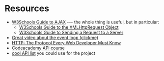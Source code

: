 
# Resources
* [W3Schools Guide to AJAX](http://www.w3schools.com/ajax/default.asp) --- the whole thing is useful, but in particular:
    * [W3Schools Guide to the XMLHttpRequest Object](http://www.w3schools.com/ajax/ajax_xmlhttprequest_create.asp)
    * [W3Schools Guide to Sending a Request to a Server](http://www.w3schools.com/ajax/ajax_xmlhttprequest_send.asp)
* [Great video about the event loop (clickme)](https://www.youtube.com/watch?v=8aGhZQkoFbQ)
* [HTTP: The Protocol Every Web Developer Must Know](http://code.tutsplus.com/tutorials/http-the-protocol-every-web-developer-must-know-part-1--net-31177)
* [Codeacademy API course](https://www.codecademy.com/learn/ibm-watson)
* [cool API list](https://market.mashape.com/explore) you could use for the project